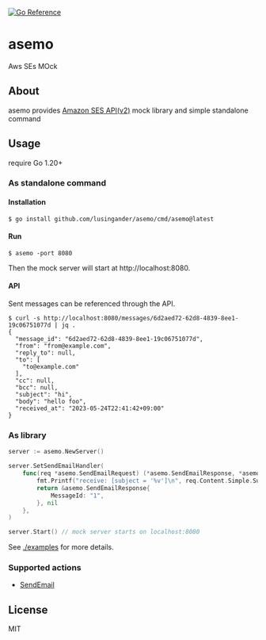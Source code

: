 [![Go Reference](https://pkg.go.dev/badge/github.com/lusingander/asemo.svg)](https://pkg.go.dev/github.com/lusingander/asemo)

# asemo

Aws SEs MOck

## About

asemo provides [Amazon SES API(v2)](https://docs.aws.amazon.com/ses/latest/APIReference-V2/Welcome.html) mock library and simple standalone command

## Usage

require Go 1.20+

### As standalone command

#### Installation

`$ go install github.com/lusingander/asemo/cmd/asemo@latest`

#### Run

`$ asemo -port 8080`

Then the mock server will start at http://localhost:8080.

#### API

Sent messages can be referenced through the API.

```
$ curl -s http://localhost:8080/messages/6d2aed72-62d8-4839-8ee1-19c06751077d | jq .
{
  "message_id": "6d2aed72-62d8-4839-8ee1-19c06751077d",
  "from": "from@example.com",
  "reply_to": null,
  "to": [
    "to@example.com"
  ],
  "cc": null,
  "bcc": null,
  "subject": "hi",
  "body": "hello foo",
  "received_at": "2023-05-24T22:41:42+09:00"
}
```

### As library

```go
server := asemo.NewServer()

server.SetSendEmailHandler(
	func(req *asemo.SendEmailRequest) (*asemo.SendEmailResponse, *asemo.SendEmailError) {
		fmt.Printf("receive: [subject = '%v']\n", req.Content.Simple.Subject.Data)
		return &asemo.SendEmailResponse{
			MessageId: "1",
		}, nil
	},
)

server.Start() // mock server starts on localhost:8080
```

See [./examples](./examples) for more details.

### Supported actions

- [SendEmail](https://docs.aws.amazon.com/ses/latest/APIReference-V2/API_SendEmail.html)

## License

MIT
